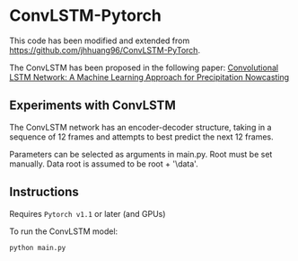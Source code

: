 

# ConvLSTM-Pytorch

This code has been modified and extended from https://github.com/jhhuang96/ConvLSTM-PyTorch. 

The ConvLSTM has been proposed in the following paper: [Convolutional LSTM Network: A Machine Learning Approach for Precipitation Nowcasting](https://arxiv.org/abs/1506.04214)

## Experiments with ConvLSTM

The ConvLSTM network has an encoder-decoder structure, taking in a sequence of 12 frames and attempts to best predict the next 12 frames. 

Parameters can be selected as arguments in main.py. Root must be set manually. Data root is assumed to be root + '\data'. 

## Instructions

Requires `Pytorch v1.1` or later (and GPUs)

To run the ConvLSTM model:

```python
python main.py
```
